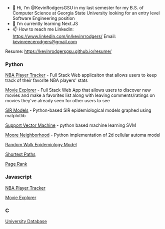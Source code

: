 - 👋 Hi, I’m @KevinRodgersGSU in my last semester for my B.S. of Computer Science at Georgia State University looking for an entry level Software Engineering position
- 🌱 I’m currently learning Next.JS
- 📫 How to reach me 
Linkedin: https://www.linkedin.com/in/kevinrrodgers/
Email: kevinreecerodgers@gmail.com

Resume: https://kevinrodgersgsu.github.io/resume/

### Python
[NBA Player Tracker](https://github.com/KevinRodgersGSU/nba_player_tracker) - Full Stack Web applicaiton that allows users to keep track of their favorite NBA players' stats

[Movie Explorer](https://github.com/KevinRodgersGSU/MovieExplorer) - Full Stack Web App that allows users to discover new movies and make a favorites list along with leaving comments/ratings on movies they've already seen for other users to see

[SIR Models](https://github.com/KevinRodgersGSU/SIR_Models) - Python-based SIR epidemiological models graphed using matplotlib

[Support Vector Machine](https://github.com/KevinRodgersGSU/SupportVectorMachine) - python based machine learning SVM

[Moore Neighborhood](https://github.com/KevinRodgersGSU/MooreNeighborhood) - Python implementation of 2d cellular automa model

[Random Walk Epidemiology Model](https://github.com/KevinRodgersGSU/RandomWalk)

[Shortest Paths](https://github.com/KevinRodgersGSU/ShortestPathsEasy)

[Page Rank](https://github.com/KevinRodgersGSU/PageRank)

### Javascript
[NBA Player Tracker](https://github.com/KevinRodgersGSU/nba_player_tracker)

[Movie Explorer](https://github.com/KevinRodgersGSU/MovieExplorer)

### C

[University Database](https://github.com/KevinRodgersGSU/C/tree/main/UniversityDB)
